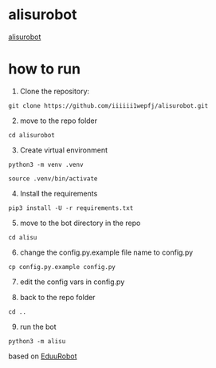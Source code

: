 # alisurobot
[alisurobot](https://t.me/alisurobot)

# how to run

1. Clone the repository:
```
git clone https://github.com/iiiiii1wepfj/alisurobot.git
```

2. move to the repo folder

```
cd alisurobot
```

3. Create virtual environment
```
python3 -m venv .venv
```
```
source .venv/bin/activate
```

4. Install the requirements

```
pip3 install -U -r requirements.txt
```

5. move to the bot directory in the repo

```
cd alisu
```

6. change the config.py.example file name to config.py

```
cp config.py.example config.py
```

7. edit the config vars in config.py

8. back to the repo folder

```
cd ..
```
9. run the bot

```
python3 -m alisu
```


based on [EduuRobot](https://github.com/AmanoTeam/EduuRobot)
